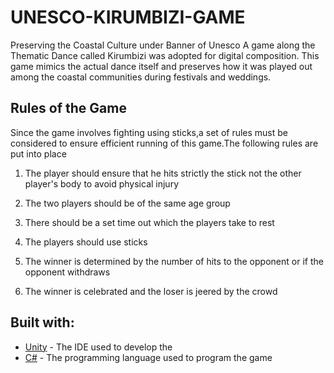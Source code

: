 # UNESCO-KIRUMBIZI-GAME
Preserving the Coastal Culture under Banner of Unesco A game along the Thematic Dance called Kirumbizi was adopted for digital composition. This game mimics the actual dance itself and preserves how it was played out among the coastal communities during festivals and weddings.
## Rules of the Game
Since the game involves fighting using sticks,a set of rules must be considered to ensure efficient running of this game.The following rules are put into place 

1. The player should ensure that he hits  strictly the stick not the other player's body to avoid physical injury

2. The two players should be of the same age group 

3. There should be a set time out which the players take to rest 

4. The players should use sticks    

5. The winner is determined by the number of hits to the opponent or if the opponent withdraws

6. The winner is celebrated and the loser is jeered by the crowd


## Built with:

* [Unity](https://unity3d.com/) - The IDE  used to develop the 
* [C#](https://docs.microsoft.com/en-us/dotnet/csharp/programming-guide/) - The programming language used to program the game


